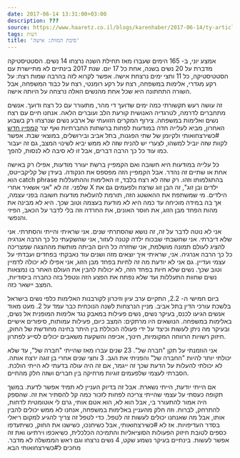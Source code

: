 ```yaml
---
date: 2017-06-14 13:31:00+03:00
description: ???
source: https://www.haaretz.co.il/blogs/karenhaber/2017-06-14/ty-article/0000017f-f8ae-d460-afff-fbee56e40000
tags: דעות
title: 'סיבת המוות: אישה'
---
```


אמצע יוני, ב- 165 הימים שעברו מאז תחילת השנה נרצחו 14 נשים. הסטטיסטיקה מדברת על 20 נשים בשנה, אחת כל 17 יום. שנת 2017 בינתיים לא מתיישרת עם הסטטיסטיקה, כל 11 וחצי ימים נרצחת אישה. אפשר לקרוא לזה בהרבה שמות רצח: על רקע מגדרי, אלימות במשפחה, רצח על רקע רומנטי, רצח על כבוד המשפחה, אבל השורה התחתונה היא שכל אחת מהנשים האלה נרצחה על היותה אישה.

זה עושה רעש תקשורתי כמה ימים שדועך די מהר, מתעורר עם כל רצח ודועך. אנשים מתחברים לדרמה, לטרגדיה האנושית קורעת הלב ועוברים הלאה. אנחנו חיים עם רצח נשים ואלימות במשפחה. צירוף המקרים הזוועתי של ארבע נשים שנרצחו רק בשבוע האחרון, מביא לעלייה חדה במודעות לפחות ברשתות החברתיות ואף יצר [קמפיין חדש](http://www.mako.co.il/tv-live-at-night/articles/Article-d9d7c11cd13ac51006.htm) #כשירצחואותי ולקיומן של שתי הפגנות, בתל אביב ובירושלים, במוצאי שבת. אפשר לקוות שזה יוביל למשהו, לצערי יש להניח שזה לא ממש יביא לשינוי המצב, גם זה יעבור כמו עוד כל כך הרבה דברים, אבל זו לא סיבה לא לנסות, להפך.

כל עלייה במודעות היא חשובה ואם הקמפיין ברשת יעורר מודעות, אפילו רק באישה אחת או שתיים זה נהדר. אבל הקמפיין הזה מפספס את הנקודה. בעידן של קליקבייטס, הוא catch phrase בהתגלמותו וזהו. רק שזה לא רצח בלבד, זו האלימות וההתעללות שלפני. זה לא "אני אשאיר אחרי X ילדים ובן זוג", זה הבן זוג שרצח ולפעמים גם את הילדים. מי שמשתפת את ההאשטג הזה, תורמת להעלאת מודעות חשובה בפני עצמה, אך בה במידה מוכיחה עד כמה היא לא מודעת בעצמה וטוב שכך. היא לא מבינה את מהות הפחד מבן הזוג, את חוסר האונים, את החרדה וזה בלי לדבר על הכאב, הפיזי והנפשי.

אני לא נוטה לדבר על זה, זה נושא שהסתרתי שנים. אני שראיתי והייתי והסתרתי. אני שלא דיברתי. אני שחשבתי שבכוח ילדה קטנה לעזור, אני שהשקעתי כל כך הרבה אנרגיה להציג לעולם תמונה מושלמת, אני שחזרה כל היום הביתה מותשת מההצגה שמצריכה כל כך הרבה אנרגיה. אני, שראיתי איך יוצאים מזה ושנים עוד נאבקתי בפחדים ועבדתי על עצמי ועדיין. גם אני לא יודעת מה זה לחיות בפחד מבן הזוג, אני אפילו לא יכולה לדמיין וטוב שכך. נשים שלא חיות בפחד הזה, לא יכולות להבין את העולם האחר בו נמצאות נשים שחוות התעללות ועד שלא נפתח את הפצע הזה ונטפל בזה כחברה ביסודיות, המצב יישאר כזה.

ביום חמישי ה- 2.2, התקיים ערב עיון וזיכרון לקורבנות האלימות כלפי נשים בישראל בלשכת עורכי הדין בתל אביב. מניין הנרצחות לשנה הנוכחית כבר עמד על 2. מעט מאוד אנשים הגיעו לכנס, בעיקר נשים, נשים פעילות במאבק נגד אלימות המופנית אל נשים, באלימות במשפחה. הנושאים היו מרתקים: המצב כיום, פעילות עמותות, סיפורים אישיים ובעיקר מה ניתן לעשות וכיצד על ידי פעולה הכוללת בין היתר בחינה מחודשת של החוק, חיזוק רשויות הרווחה המקומיות, חינוך, אכיפה והשקעת משאבים יכולים לסייע לפתרון.

אני הוזמנתי על תקן "חברה של". 23 שנים עברו מאז שהייתי "חברה של", עד שלא יכולתי יותר להיות "החברה של" והפניתי את הגב. 3 וחצי שנים אחרי בן זוגה ירצח אותה. לא יכולתי להעלות על הדעת שכך זה ייגמר, אם זה היה עולה בדעתי לא הייתי הולכת. הסברתי לעצמי שלפעמים זוגיות מרחיקה בין חברים ושזה חלק מהחיים.

אם הייתי יודעת, הייתי נשארת. אבל זה בדיוק העניין לא תמיד אפשר לדעת. במשך תקופה כעסתי על עצמי שהייתי צריכה לפחות לזכור כמה קל להסתיר את זה. שהספק היה אמור להתעורר בי, אבל הוא לא, הוא אטם אותי, גרם לי אוטומטית לדחות, להתרחק, לברוח. וזה חלק מהעניין באלימות במשפחה, אנחנו לא ממש יכולים להבין אותו, אבל מה שאנחנו יכולים לעשות זה לטפל. כדי לטפל זה צריך להגיע למקום ריאלי בסדר העדיפויות. אז לא #כשירצחואותי, אבל כשיחנכו, כשישנו את החוק, כשיתעדפו כספים לטובת חיזוק הפעולות הסוציאליות והתמיכה הכלכלית, כשיאכפו וירתיעו ואת זה אפשר לעשות. בינתיים בעיקר נשמע שקט, 4 נשים נרצחו וגם ראש הממשלה לא מדבר. מחכים ל#כשירצחואותי הבא